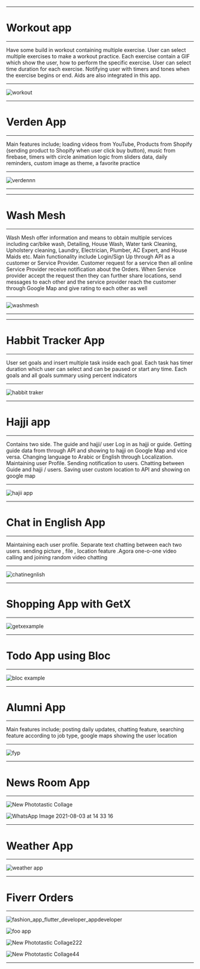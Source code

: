 
 
**********************************************************************************************************************************************************************
#                                                           Workout app
 **********************************************************************************************************************************************************************

Have some build in workout containing multiple exercise. User can select multiple exercises to make a workout practice. Each exercise contain a GIF which show the user, how to perform the specific exercise. User can select time duration for each exercise. Notifying user with timers and tones when the exercise begins or end. Aids are also integrated in this app.

 **********************************************************************************************************************************************************************
  

 ![workout](https://github.com/navidanchitrali/My-Portfolio/assets/48487470/9e7fae1a-ac94-4f91-b47d-a3d770e2bd55)


 
**********************************************************************************************************************************************************************


# Verden App

 **********************************************************************************************************************************************************************
Main features include;  loading videos from YouTube, Products from Shopify (sending product to Shopify when user click buy button), music from firebase, timers with circle animation logic from sliders data, daily reminders, custom image as theme, a favorite practice 

**********************************************************************************************************************************************************************
 
 
 ![verdennn](https://github.com/navidanchitrali/My-Portfolio/assets/48487470/b9841a63-e128-40b8-a90b-64982c31f987)


 
**********************************************************************************************************************************************************************

**********************************************************************************************************************************************************************


# Wash Mesh

 **********************************************************************************************************************************************************************
Wash Mesh offer information and means to obtain multiple services including car/bike wash, Detailing, House Wash, Water tank Cleaning, Upholstery cleaning, Laundry, Electrician, Plumber, AC Expert, and House Maids etc.
Main functionality include Login/Sign Up through API as a customer or Service Provider. Customer request for a service then all online Service Provider receive notification about the Orders. When Service provider accept the request then they can further share locations, send messages to each other and the service provider reach the customer through Google Map and give rating to each other as well
**********************************************************************************************************************************************************************
![washmesh](https://github.com/navidanchitrali/My-Portfolio/assets/48487470/5c98f697-4b4d-428b-b4a0-e0155413a6a4)

**********************************************************************************************************************************************************************
**********************************************************************************************************************************************************************
# Habbit Tracker App

**********************************************************************************************************************************************************************
User set goals and insert multiple task inside each goal. Each task has timer duration which user can select and can be paused or start any time. Each goals and all goals summary using percent indicators 

 ************************************************************************************************************************************************************  


 ![habbit traker](https://github.com/navidanchitrali/My-Portfolio/assets/48487470/03cd8547-1f3b-4931-bd6e-f856aab6fea8)


 
 ********************************************************************************************************************************************************************


 
#                                                           Hajji app

**********************************************************************************************************************************************************************

Contains two side. The guide and hajji/ user Log in as hajji or guide. Getting guide data from through API and showing to hajji on Google Map and vice versa. Changing language to Arabic or English through Localization. Maintaining user Profile. Sending notification to users. Chatting between Guide and hajji / users. Saving user custom location to API and showing on google map

 **********************************************************************************************************************************************************************
  
 
![hajii app](https://github.com/navidanchitrali/My-Portfolio/assets/48487470/efb174e4-ae4c-4d78-90d2-541bf961736e)



  *********************************************************************************************************************************************************************
 


 
#                                                         Chat in English App

**********************************************************************************************************************************************************************
Maintaining each user profile. Separate text chatting between each two users. sending picture , file , location feature .Agora one-o-one video calling and joining random video chatting

**********************************************************************************************************************************************************************
  
![chatinegnlish](https://github.com/navidanchitrali/My-Portfolio/assets/48487470/beab7407-8988-4db1-a24d-80e8b51f43e8)


**********************************************************************************************************************************************************************

# Shopping App with GetX

**********************************************************************************************************************************************************************
 ![getxexample](https://github.com/navidanchitrali/My-Portfolio/assets/48487470/293aaa45-547b-445f-9344-0a5c2b1b8eb8)


 *********************************************************************************************************************************************************************

# Todo App using Bloc


********************************************************************************************************************************************************************
 
 ![bloc example](https://github.com/navidanchitrali/My-Portfolio/assets/48487470/abd903bc-416f-4508-8d6f-8661d81e253f)


 *********************************************************************************************************************************************************************

# Alumni App

**********************************************************************************************************************************************************************

Main features include; posting daily updates, chatting feature, searching feature according to job type, google maps showing the user location 

********************************************************************************************************************************************************************** 
 ![fyp](https://github.com/navidanchitrali/My-Portfolio/assets/48487470/dafb6db4-28f9-4133-a991-3e680d6aec40)


*********************************************************************************************************************************************************************
 
 # News Room App

**********************************************************************************************************************************************************************

![New Phototastic Collage](https://user-images.githubusercontent.com/48487470/230646997-d7dc4171-82ef-497d-b860-e4868f8d08bd.jpg)

![WhatsApp Image 2021-08-03 at 14 33 16](https://user-images.githubusercontent.com/48487470/230647236-baf46409-59c6-403d-87bd-4608648a363a.jpeg)


*********************************************************************************************************************************************************************
 
 # Weather App

**********************************************************************************************************************************************************************

![weather app](https://user-images.githubusercontent.com/48487470/230716081-640a2c69-893c-4f00-b5b8-f329ed4581ea.jpg)



*********************************************************************************************************************************************************************
 
 # Fiverr Orders

**********************************************************************************************************************************************************************
 
 ![fashion_app_flutter_developer_appdeveloper](https://user-images.githubusercontent.com/48487470/230650653-5fb5be86-81cc-4bb8-9b04-2e059c8e9859.jpg)


![foo app](https://user-images.githubusercontent.com/48487470/230650966-ade84d8f-5bc2-40e6-a141-2722c3af95e2.jpg)



![New Phototastic Collage222](https://user-images.githubusercontent.com/48487470/230650749-48f48fc6-47dd-43f1-a772-3d1e262f1f3c.jpg)



![New Phototastic Collage44](https://user-images.githubusercontent.com/48487470/230650768-1201a430-1448-497a-b65d-00016b10c2ec.jpg)


**********************************************************************************************************************************************************************
